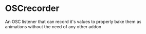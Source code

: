 # OSCrecorder
An OSC listener that can record it's values to properly bake them as animations without the need of any other addon
